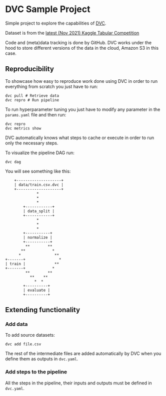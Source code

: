 # DVC Sample Project
Simple project to explore the capabilities of [DVC](https://dvc.org/).

Dataset is from the [latest (Nov 2021) Kaggle Tabular Competition](https://www.kaggle.com/c/tabular-playground-series-nov-2021)

Code and (meta)data tracking is done by GitHub. DVC works under the hood to store different versions of the data in the cloud, Amazon S3 in this case. 

## Reproducibility

To showcase how easy to reproduce work done using DVC in order to run everything from scratch you just have to run:

```
dvc pull # Retrieve data
dvc repro # Run pipeline
```

To run hyperparameter tuning you just have to modify any parameter in the `params.yaml` file and then run:

```
dvc repro
dvc metrics show
```

DVC automatically knows what steps to cache or execute in order to run only the necessary steps.

To visualize the pipeline DAG run:

```
dvc dag
```

You will see something like this:

```
    +--------------------+ 
    | data/train.csv.dvc | 
    +--------------------+ 
              *            
              *            
              *            
        +------------+     
        | data_split |     
        +------------+     
              *            
              *            
              *            
        +-----------+      
        | normalize |      
        +-----------+      
         **        **      
       **            *     
      *               **   
+-------+               *  
| train |             **   
+-------+            *     
         **        **      
           **    **        
             *  *          
        +----------+       
        | evaluate |       
        +----------+       
```

## Extending functionality

### Add data

To add source datasets:

```
dvc add file.csv
```

The rest of the intermediate files are added automatically by DVC when you define them as outputs in `dvc.yaml`.

### Add steps to the pipeline

All the steps in the pipeline, their inputs and outputs must be defined in `dvc.yaml`.